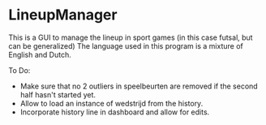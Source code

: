 # LineupManager
This is a GUI to manage the lineup in sport games (in this case futsal, but can be generalized)
The language used in this program is a mixture of English and Dutch.

To Do:
- Make sure that no 2 outliers in speelbeurten are removed if the second half hasn't started yet.
- Allow to load an instance of wedstrijd from the history.
- Incorporate history line in dashboard and allow for edits.